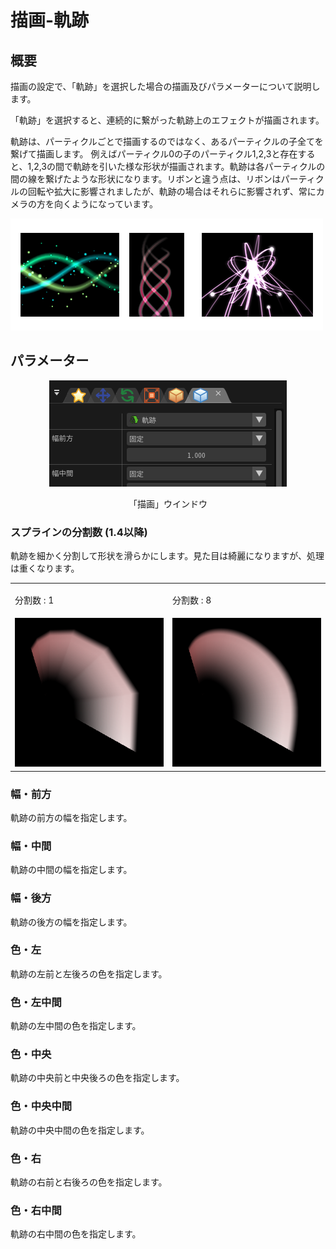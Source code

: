 ﻿
# 描画-軌跡

## 概要

描画の設定で、「軌跡」を選択した場合の描画及びパラメーターについて説明します。

「軌跡」を選択すると、連続的に繋がった軌跡上のエフェクトが描画されます。

軌跡は、パーティクルごとで描画するのではなく、あるパーティクルの子全てを繋げて描画します。 例えばパーティクル0の子のパーティクル1,2,3と存在すると、1,2,3の間で軌跡を引いた様な形状が描画されます。軌跡は各パーティクルの間の線を繋げたような形状になります。リボンと違う点は、リボンはパーティクルの回転や拡大に影響されましたが、軌跡の場合はそれらに影響されず、常にカメラの方を向くようになっています。

![](../../img/Reference/renderTrack.png)

## パラメーター
<div align="center">
<img src="../../img/Reference/Render/panel_track_ja.png">
<p>「描画」ウインドウ</p>
</div>

### スプラインの分割数 (1.4以降)

軌跡を細かく分割して形状を滑らかにします。見た目は綺麗になりますが、処理は重くなります。

<table>

<tbody>

<tr>

<td>

分割数 : 1

</td>

<td>

分割数 : 8

</td>

</tr>

<tr>

<td><img src="../../img/Reference/ribbon_track_division_1.png"/></td>

<td><img src="../../img/Reference/ribbon_track_division_8.png"/></td>

</tr>

</tbody>

</table>

### 幅・前方

軌跡の前方の幅を指定します。

### 幅・中間

軌跡の中間の幅を指定します。

### 幅・後方

軌跡の後方の幅を指定します。

### 色・左

軌跡の左前と左後ろの色を指定します。

### 色・左中間

軌跡の左中間の色を指定します。

### 色・中央

軌跡の中央前と中央後ろの色を指定します。

### 色・中央中間

軌跡の中央中間の色を指定します。

### 色・右

軌跡の右前と右後ろの色を指定します。

### 色・右中間

軌跡の右中間の色を指定します。

